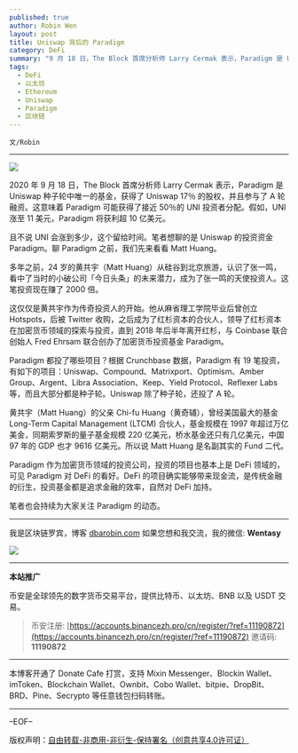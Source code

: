 ```yaml
---
published: true
author: Robin Wen
layout: post
title: Uniswap 背后的 Paradigm
category: DeFi
summary: "9 月 18 日，The Block 首席分析师 Larry Cermak 表示，Paradigm 是 Uniswap 种子轮中唯一的基金，获得了 Uniswap 17％ 的股权，并且参与了 A 轮融资。这意味着 Paradigm 可能获得了接近 50％的 UNI 投资者分配。假如，UNI 涨至 11 美元，Paradigm 将获利超 10 亿美元。Paradigm 作为加密货币领域的投资公司，投资的项目也基本上是 DeFi 领域的，可见 Paradigm 对 DeFi 的看好。DeFi 的项目确实能够带来现金流，是传统金融的衍生，投资基金都是追求金融的效率，自然对 DeFi 加持。笔者也会持续为大家关注 Paradigm 的动态。"
tags:
  - DeFi
  - 以太坊
  - Ethereum
  - Uniswap
  - Paradigm
  - 区块链
---
```


`文/Robin`

***

![](https://cdn.dbarobin.com/7hqr183.png)

2020 年 9 月 18 日，The Block 首席分析师 Larry Cermak 表示，Paradigm 是 Uniswap 种子轮中唯一的基金，获得了 Uniswap 17％ 的股权，并且参与了 A 轮融资。这意味着 Paradigm 可能获得了接近 50％的 UNI 投资者分配。假如，UNI 涨至 11 美元，Paradigm 将获利超 10 亿美元。

且不说 UNI 会涨到多少，这个留给时间。笔者想聊的是 Uniswap 的投资资金 Paradigm。聊 Paradigm 之前，我们先来看看 Matt Huang。

多年之前，24 岁的黄共宇（Matt Huang）从硅谷到北京旅游，认识了张一鸣，看中了当时的小破公司「今日头条」的未来潜力，成为了张一鸣的天使投资人。这笔投资现在赚了 2000 倍。

这仅仅是黄共宇作为传奇投资人的开始。他从麻省理工学院毕业后曾创立 Hotspots，后被 Twitter 收购，之后成为了红杉资本的合伙人，领导了红杉资本在加密货币领域的探索与投资，直到 2018 年后半年离开红杉，与 Coinbase 联合创始人 Fred Ehrsam 联合创办了加密货币投资基金 Paradigm。

Paradigm 都投了哪些项目？根据 Crunchbase 数据，Paradigm 有 19 笔投资，有如下的项目：Uniswap、Compound、Matrixport、Optimism、Amber Group、Argent、Libra Association、Keep、Yield Protocol、Reflexer Labs 等，而且大部分都是种子轮。Uniswap 除了种子轮，还投了 A 轮。

黄共宇（Matt Huang）的父亲 Chi-fu Huang（黄奇辅），曾经美国最大的基金 Long-Term Capital Management (LTCM) 合伙人，基金规模在 1997 年超过万亿美金，同期索罗斯的量子基金规模 220 亿美元，桥水基金还只有几亿美元，中国 97 年的 GDP 也才 9616 亿美元。所以说 Matt Huang 是名副其实的 Fund 二代。

Paradigm 作为加密货币领域的投资公司，投资的项目也基本上是 DeFi 领域的，可见 Paradigm 对 DeFi 的看好。DeFi 的项目确实能够带来现金流，是传统金融的衍生，投资基金都是追求金融的效率，自然对 DeFi 加持。

笔者也会持续为大家关注 Paradigm 的动态。

***

我是区块链罗宾，博客 [dbarobin.com](https://dbarobin.com/)
如果您想和我交流，我的微信: **Wentasy**

![](https://cdn.dbarobin.com/v4yywe2.png)

***

**本站推广**

币安是全球领先的数字货币交易平台，提供比特币、以太坊、BNB 以及 USDT 交易。

> 币安注册: [https://accounts.binancezh.pro/cn/register/?ref=11190872](https://accounts.binancezh.pro/cn/register/?ref=11190872)
> 邀请码: **11190872**

***

本博客开通了 Donate Cafe 打赏，支持 Mixin Messenger、Blockin Wallet、imToken、Blockchain Wallet、Ownbit、Cobo Wallet、bitpie、DropBit、BRD、Pine、Secrypto 等任意钱包扫码转账。

<center>
    <div class="--donate-button"
         data-button-id="f8b9df0d-af9a-460d-8258-d3f435445075"
    ></div>
</center>

***

–EOF–

版权声明：[自由转载-非商用-非衍生-保持署名（创意共享4.0许可证）](http://creativecommons.org/licenses/by-nc-nd/4.0/deed.zh)